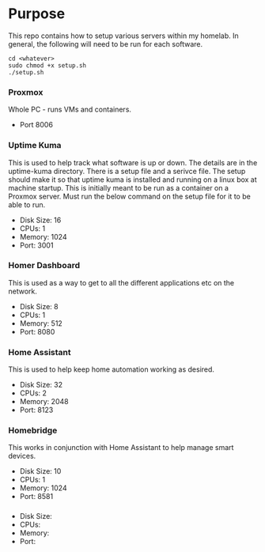 # Purpose

This repo contains how to setup various servers within my homelab. In general, the following will need to be run for each software. 

```
cd <whatever>
sudo chmod +x setup.sh
./setup.sh
```

### Proxmox

Whole PC - runs VMs and containers. 

* Port 8006

### Uptime Kuma

This is used to help track what software is up or down. The details are in the uptime-kuma directory. There is a setup file and a serivce file.  The setup should make it so that uptime kuma is installed and running on a linux box at machine startup.  This is initially meant to be run as a container on a Proxmox server. Must run the below command on the setup file for it to be able to run.

* Disk Size:  16
* CPUs: 1
* Memory: 1024  
* Port: 3001

### Homer Dashboard

This is used as a way to get to all the different applications etc on the network.

* Disk Size:  8
* CPUs: 1
* Memory: 512
* Port: 8080

### Home Assistant 

This is used to help keep home automation working as desired.

* Disk Size:  32
* CPUs: 2
* Memory: 2048
* Port: 8123

### Homebridge

This works in conjunction with Home Assistant to help manage smart devices.

* Disk Size: 10  
* CPUs: 1
* Memory: 1024
* Port: 8581

### 

* Disk Size:
* CPUs:
* Memory:
* Port: 
